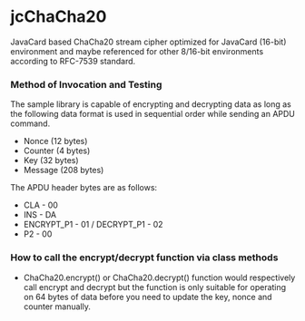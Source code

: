 # jcChaCha20
JavaCard based ChaCha20 stream cipher optimized for JavaCard (16-bit) environment and maybe referenced for other 8/16-bit environments according to RFC-7539 standard.

### Method of Invocation and Testing
The sample library is capable of encrypting and decrypting data as long as the following data format is
used in sequential order while sending an APDU command.

 * Nonce (12 bytes)
 * Counter (4 bytes)
 * Key (32 bytes)
 * Message (208 bytes)

The APDU header bytes are as follows:
 * CLA - 00
 * INS - DA
 * ENCRYPT_P1 - 01 / DECRYPT_P1 - 02
 * P2 - 00

### How to call the encrypt/decrypt function via class methods
 * ChaCha20.encrypt() or ChaCha20.decrypt() function would respectively call encrypt and decrypt but the
function is only suitable for operating on 64 bytes of data before you need to update the key, nonce and
counter manually.
